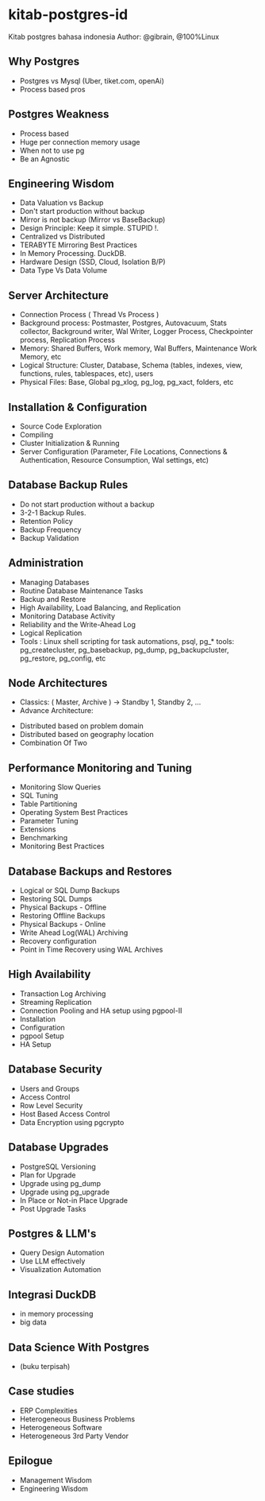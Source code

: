
# kitab-postgres-id
Kitab postgres bahasa indonesia
Author: @gibrain, @100%Linux

## Why Postgres
* Postgres vs Mysql (Uber, tiket.com, openAi)
* Process based pros

## Postgres Weakness
* Process based
* Huge per connection memory usage
* When not to use pg
* Be an Agnostic
 
## Engineering Wisdom
* Data Valuation vs Backup 
* Don't start production without backup
* Mirror is not backup (Mirror vs BaseBackup)
* Design Principle: Keep it simple. STUPID !.
* Centralized vs Distributed
* TERABYTE Mirroring Best Practices
* In Memory Processing. DuckDB. 
* Hardware Design (SSD, Cloud, Isolation B/P)
* Data Type Vs Data Volume

## Server Architecture 
* Connection Process ( Thread Vs Process )
* Background process: Postmaster, Postgres, Autovacuum, Stats collector, Background writer, Wal Writer,  Logger Process, Checkpointer process, Replication Process
* Memory: Shared Buffers, Work memory, Wal Buffers, Maintenance Work Memory, etc
* Logical Structure: Cluster, Database, Schema (tables, indexes, view, functions, rules, tablespaces, etc), users
* Physical Files: Base, Global pg_xlog, pg_log, pg_xact, folders, etc

## Installation & Configuration
* Source Code Exploration 
* Compiling
* Cluster Initialization & Running
* Server Configuration (Parameter, File Locations, Connections & Authentication, Resource Consumption, Wal settings, etc) 

## Database Backup Rules
* Do not start production without a backup
* 3-2-1 Backup Rules.
* Retention Policy
* Backup Frequency
* Backup Validation

## Administration 
* Managing Databases
* Routine Database Maintenance Tasks
* Backup and Restore
* High Availability, Load Balancing, and Replication
* Monitoring Database Activity
* Reliability and the Write-Ahead Log
* Logical Replication
* Tools : Linux shell scripting for task automations, psql, pg_* tools: pg_createcluster, pg_basebackup, pg_dump, pg_backupcluster, pg_restore, pg_config, etc


## Node Architectures
* Classics: ( Master, Archive ) -> Standby 1, Standby 2, …
* Advance Architecture: 
- Distributed based on problem domain
- Distributed based on geography location
- Combination Of Two

## Performance Monitoring and Tuning
* Monitoring Slow Queries
* SQL Tuning
* Table Partitioning
* Operating System Best Practices
* Parameter Tuning
* Extensions
* Benchmarking
* Monitoring Best Practices 

## Database Backups and Restores
* Logical or SQL Dump Backups
* Restoring SQL Dumps
* Physical Backups - Offline
* Restoring Offline Backups
* Physical Backups - Online
* Write Ahead Log(WAL) Archiving
* Recovery configuration
* Point in Time Recovery using WAL Archives
 
## High Availability
* Transaction Log Archiving 
* Streaming Replication
* Connection Pooling and HA setup using pgpool-II
* Installation
* Configuration
* pgpool Setup
* HA Setup
 
## Database Security
* Users and Groups
* Access Control
* Row Level Security 
* Host Based Access Control
* Data Encryption using pgcrypto
 
## Database Upgrades
* PostgreSQL Versioning
* Plan for Upgrade
* Upgrade using pg_dump
* Upgrade using pg_upgrade
* In Place or Not-in Place Upgrade
* Post Upgrade Tasks

## Postgres & LLM's
* Query Design Automation
* Use LLM effectively
* Visualization Automation

## Integrasi DuckDB
* in memory processing
* big data
 
## Data Science With Postgres
* (buku terpisah)
  
## Case studies 
* ERP Complexities
* Heterogeneous Business Problems
* Heterogeneous Software
* Heterogeneous 3rd Party Vendor 



## Epilogue
* Management Wisdom
* Engineering Wisdom 

